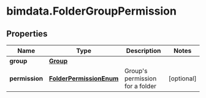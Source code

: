# bimdata.FolderGroupPermission

## Properties

Name | Type | Description | Notes
------------ | ------------- | ------------- | -------------
**group** | [**Group**](Group.md) |  | 
**permission** | [**FolderPermissionEnum**](FolderPermissionEnum.md) | Group&#39;s permission for a folder | [optional] 


